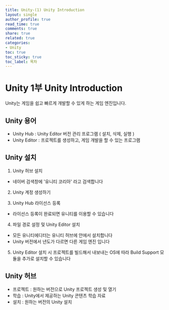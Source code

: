 ```yaml
---
title: Unity-(1) Unity Introduction
layout: single
author_profile: true
read_time: true
comments: true
share: true
related: true
categories:
- Unity
toc: true
toc_sticky: true
toc_label: 목차
---
```


# Unity 1부 Unity Introduction
Unity는 게임을 쉽고 빠르게 개발할 수 있게 하는 게임 엔진입니다.


## Unity 용어 
- Unity Hub : Unity Editor 버전 관리 프로그램 ( 설치, 삭제, 실행 )
- Unity Editor : 프로젝트를 생성하고, 게임 개발을 할 수 있는 프로그램


## Unity 설치
1. Unity 허브 설치
- 네이버 검색창에 '유니티 코리아' 라고 검색합니다

2. Unity 계정 생성하기

3. Unity Hub 라이선스 등록
- 라이선스 등록이 완료되면 유니티를 이용할 수 있습니다

4. 파일 경로 설정 및 Unity Editor 설치
- 모든 유니티에디터는 유니티 허브에 안에서 설치합니다
- Unity 버전에서 년도가 다르면 다른 게임 엔진 입니다

5. Unity Editor 설치 시 프로젝트를 빌드해서 내보내는 OS에 따라 Build Support 모듈을 추가로 설치할 수 있습니다



## Unity 허브
- 프로젝트 : 원하는 버전으로 Unity 프로젝트 생성 및 열기 
- 학습 : Unity에서 제공하는 Unity 콘텐츠 학습 자료
- 설치 : 원하는 버전의 Unity 설치



